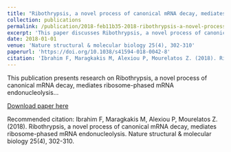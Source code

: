 ```yaml
---
title: "Ribothrypsis, a novel process of canonical mRNA decay, mediates ribosome-phased mRNA endonucleolysis"
collection: publications
permalink: /publication/2018-feb11b35-2018-ribothrypsis-a-novel-process-of-canonic
excerpt: 'This paper discusses Ribothrypsis, a novel process of canonical mRNA decay, mediates ribosome-phased mRNA endonucleolysis...'
date: 2018-01-01
venue: 'Nature structural & molecular biology 25(4), 302-310'
paperurl: 'https://doi.org/10.1038/s41594-018-0042-8'
citation: 'Ibrahim F, Maragkakis M, Alexiou P, Mourelatos Z. (2018). Ribothrypsis, a novel process of canonical mRNA decay, mediates ribosome-phased mRNA endonucleolysis. Nature structural & molecular biology 25(4), 302-310.'
---
```


This publication presents research on Ribothrypsis, a novel process of canonical mRNA decay, mediates ribosome-phased mRNA endonucleolysis...

[Download paper here](https://doi.org/10.1038/s41594-018-0042-8)

Recommended citation: Ibrahim F, Maragkakis M, Alexiou P, Mourelatos Z. (2018). Ribothrypsis, a novel process of canonical mRNA decay, mediates ribosome-phased mRNA endonucleolysis. Nature structural & molecular biology 25(4), 302-310.
